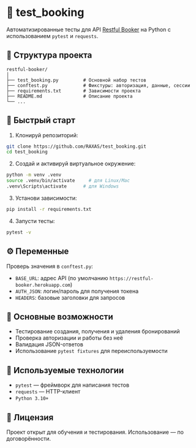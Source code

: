 # 🧪 test_booking

Автоматизированные тесты для API [Restful Booker](https://restful-booker.herokuapp.com/) на Python с использованием `pytest` и `requests`.

## 📁 Структура проекта

```text
restful-booker/
│
├── test_booking.py         # Основной набор тестов
├── conftest.py             # Фикстуры: авторизация, данные, сессии
├── requirements.txt        # Зависимости проекта
├── README.md               # Описание проекта
└── ...
```

## 🚀 Быстрый старт

1. Клонируй репозиторий:

```bash
git clone https://github.com/RAXAS/test_booking.git
cd test_booking
```

2. Создай и активируй виртуальное окружение:

```bash
python -m venv .venv
source .venv/bin/activate     # для Linux/Mac
.venv\Scripts\activate      # для Windows
```

3. Установи зависимости:

```bash
pip install -r requirements.txt
```

4. Запусти тесты:

```bash
pytest -v
```

## ⚙️ Переменные

Проверь значения в `conftest.py`:

- `BASE_URL`: адрес API (по умолчанию `https://restful-booker.herokuapp.com`)
- `AUTH_JSON`: логин/пароль для получения токена
- `HEADERS`: базовые заголовки для запросов

## 📌 Основные возможности

- Тестирование создания, получения и удаления бронирований
- Проверка авторизации и работы без неё
- Валидация JSON-ответов
- Использование `pytest fixtures` для переиспользуемости

## 🧰 Используемые технологии

- `pytest` — фреймворк для написания тестов
- `requests` — HTTP-клиент
- `Python 3.10+`

## 📄 Лицензия

Проект открыт для обучения и тестирования. Использование — по договорённости.
